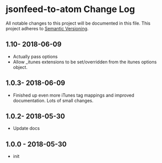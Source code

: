 # jsonfeed-to-atom Change Log
All notable changes to this project will be documented in this file.
This project adheres to [Semantic Versioning](http://semver.org/).

## 1.10- 2018-06-09
* Actually pass options
* Allow _itunes extensions to be set/overridden from the itunes options object.

## 1.0.3- 2018-06-09
* Finished up even more iTunes tag mappings and improved documentation.  Lots of small changes.

## 1.0.2- 2018-05-30
* Update docs

## 1.0.0 - 2018-05-30
* init
